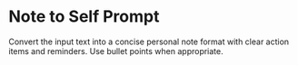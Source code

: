 # Note to Self Prompt

Convert the input text into a concise personal note format with clear action items and reminders. Use bullet points when appropriate.
